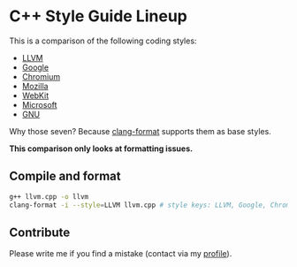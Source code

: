 # C++ Style Guide Lineup

This is a comparison of the following coding styles:

- [LLVM](http://llvm.org/docs/CodingStandards.html)
- [Google](https://google.github.io/styleguide/cppguide.html)
- [Chromium](http://www.chromium.org/developers/coding-style)
- [Mozilla](https://firefox-source-docs.mozilla.org/code-quality/coding-style/coding_style_cpp.html)
- [WebKit](https://webkit.org/code-style-guidelines/)
- [Microsoft](https://docs.microsoft.com/en-us/visualstudio/ide/editorconfig-code-style-settings-reference?view=vs-2019)
- [GNU](https://www.gnu.org/prep/standards/standards.html)

Why those seven? Because [clang-format](http://clang.llvm.org/docs/ClangFormat.html) supports them as base styles.

**This comparison only looks at formatting issues.**

## Compile and format

```bash
g++ llvm.cpp -o llvm
clang-format -i --style=LLVM llvm.cpp # style keys: LLVM, Google, Chromium, Mozilla, WebKit
```

## Contribute

Please write me if you find a mistake (contact via my [profile](https://github.com/motine/)).
